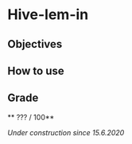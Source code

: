 # Hive-lem-in

## Objectives

## How to use

## Grade
** ??? / 100**

_Under construction since 15.6.2020_
